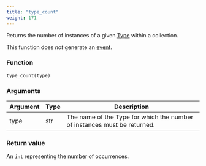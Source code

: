 ```yaml
---
title: "type_count"
weight: 171
---
```


Returns the number of instances of a given [Type](../../data-types/type) within a collection.

This function does *not* generate an [event](../../overview/events).

### Function

`type_count(type)`

### Arguments

Argument | Type | Description
-------- | ---- | -----------
type | str | The name of the Type for which the number of instances must be returned.

### Return value

An `int` representing the number of occurrences.
